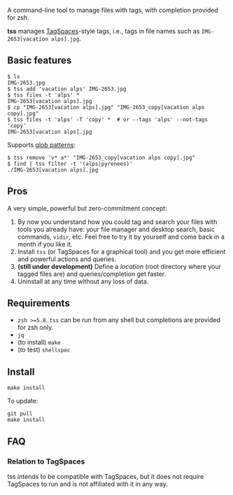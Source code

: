 A command-line tool to manage files with tags, with completion provided for zsh.

**tss** manages [TagSpaces](https://www.tagspaces.org/)-style tags, i.e., tags in file names such as `IMG-2653[vacation alps].jpg`.

## Basic features

```shell
$ ls
IMG-2653.jpg
$ tss add 'vacation alps' IMG-2653.jpg
$ tss files -t 'alps' *
IMG-2653[vacation alps].jpg
$ cp "IMG-2653[vacation alps].jpg" "IMG-2653_copy[vacation alps copy].jpg"
$ tss files -t 'alps' -T 'copy' *  # or --tags 'alps' --not-tags 'copy'
IMG-2653[vacation alps].jpg
```

Supports [glob patterns](https://zsh.sourceforge.io/Doc/Release/Expansion.html#Glob-Operators):
```shell
$ tss remove 'v* a*' "IMG-2653_copy[vacation alps copy].jpg"
$ find | tss filter -t '(alps|pyrenees)'
./IMG-2653[vacation alps].jpg
```

## Pros

A very simple, powerful but zero-commitment concept:

1. By now you understand how you could tag and search your files with tools you already have: your file manager and desktop search, basic commands, `vidir`, etc. Feel free to try it by yourself and come back in a month if you like it.
2. Install `tss` (or TagSpaces for a graphical tool) and you get more efficient and powerful actions and queries.
3. **(still under development)** Define a *location* (root directory where your tagged files are) and queries/completion get faster.
4. Uninstall at any time without any loss of data.

## Requirements

- `zsh >=5.8`. `tss` can be run from any shell but completions are provided for zsh only.
- `jq`
- (to install) `make`
- (to test) `shellspec`

## Install

```shell
make install
```

To update:

```shell
git pull
make install
```

## FAQ
### Relation to TagSpaces

tss intends to be compatible with TagSpaces, but it does not require TagSpaces to run and is not affiliated with it in any way.
